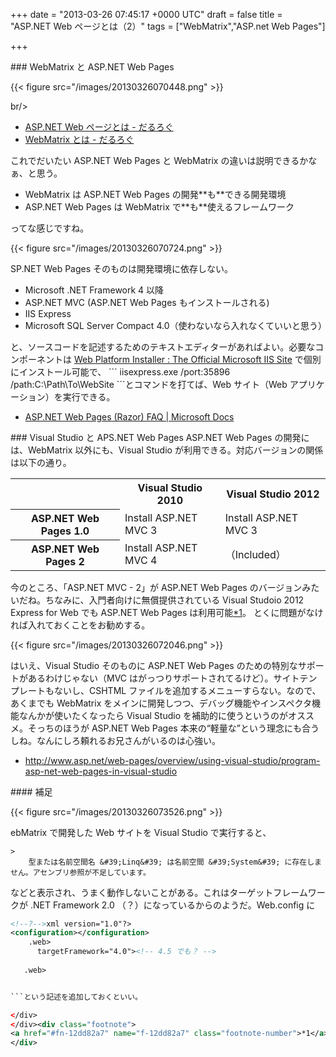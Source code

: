 
+++
date = "2013-03-26 07:45:17 +0000 UTC"
draft = false
title = "ASP.NET Web ページとは（2）"
tags = ["WebMatrix","ASP.net Web Pages"]

+++
<div class="section">
    ### WebMatrix と ASP.NET Web Pages
    

{{< figure src="/images/20130326070448.png"  >}}

br/>


<ul>
<li><a href="https://blog.daruyanagi.jp/entry/2013/03/20/064753">ASP.NET Web ページとは - だるろぐ</a></li>
<li><a href="https://blog.daruyanagi.jp/entry/2013/03/26/060901">WebMatrix とは - だるろぐ</a></li>
</ul>これでだいたい ASP.NET Web Pages と WebMatrix の違いは説明できるかなぁ、と思う。

<ul>
<li>WebMatrix は ASP.NET Web Pages の開発**も**できる開発環境</li>
<li>ASP.NET Web Pages は WebMatrix で**も**使えるフレームワーク</li>
</ul>ってな感じですね。

{{< figure src="/images/20130326070724.png"  >}}

SP.NET Web Pages そのものは開発環境に依存しない。

<ul>
<li>Microsoft .NET Framework 4 以降</li>
<li>ASP.NET MVC (ASP.NET Web Pages もインストールされる)</li>
<li>IIS Express</li>
<li>Microsoft SQL Server Compact 4.0（使わないなら入れなくていいと思う）</li>
</ul>と、ソースコードを記述するためのテキストエディターがあればよい。必要なコンポーネントは <a href="http://www.microsoft.com/web/downloads/platform.aspx">Web Platform Installer : The Official Microsoft IIS Site</a> で個別にインストール可能で、
```
iisexpress.exe /port:35896 /path:C:\Path\To\WebSite
```とコマンドを打てば、Web サイト（Web アプリケーション）を実行できる。

<ul>
<li><a href="http://www.asp.net/web-pages/overview/getting-started/aspnet-web-pages-(razor)-faq">ASP.NET Web Pages (Razor) FAQ | Microsoft Docs</a></li>
</ul>
</div>
<div class="section">
    ### Visual Studio と APS.NET Web Pages
    ASP.NET Web Pages の開発には、WebMatrix 以外にも、Visual Studio が利用できる。対応バージョンの関係は以下の通り。

<table>
    <tbody><tr>
    <td></td>
    <th>Visual Studio 2010</th>
    <th>Visual Studio 2012</th>
    </tr>
    <tr>
    <th>ASP.NET Web Pages 1.0</th>
    <td>Install ASP.NET MVC 3</td>
    <td>Install ASP.NET MVC 3</td>
    </tr>
    <tr>
    <th>ASP.NET Web Pages 2</th>
    <td>Install ASP.NET MVC 4</td>
    <td>（Included）</td>
    </tr>
</tbody></table>今のところ、「ASP.NET MVC - 2」が ASP.NET Web Pages のバージョンみたいだね。ちなみに、入門者向けに無償提供されている Visual Studoio 2012 Express for Web でも ASP.NET Web Pages は利用可能<a href="#f-12dd82a7" name="fn-12dd82a7" title="Visual Web Developer はどうだか知らんけど、わざわざ古いものを使わなくていいと思う">*1</a>。 とくに問題がなければ入れておくことをお勧めする。

{{< figure src="/images/20130326072046.png"  >}}

はいえ、Visual Studio そのものに ASP.NET Web Pages のための特別なサポートがあるわけじゃない（MVC はがっつりサポートされてるけど）。サイトテンプレートもないし、CSHTML ファイルを追加するメニューすらない。なので、あくまでも WebMatrix をメインに開発しつつ、デバッグ機能やインスペクタ機能なんかが使いたくなったら Visual Studio を補助的に使うというのがオススメ。そっちのほうが ASP.NET Web Pages 本来の“軽量な”という理念にも合うしね。なんにしろ頼れるお兄さんがいるのは心強い。

<ul>
<li><a href="http://www.asp.net/web-pages/overview/using-visual-studio/program-asp-net-web-pages-in-visual-studio">http://www.asp.net/web-pages/overview/using-visual-studio/program-asp-net-web-pages-in-visual-studio</a></li>
</ul>
<div class="section">
    #### 補足
    

{{< figure src="/images/20130326073526.png"  >}}

ebMatrix で開発した Web サイトを Visual Studio で実行すると、

    >
        型または名前空間名 &#39;Linq&#39; は名前空間 &#39;System&#39; に存在しません。アセンブリ参照が不足しています。

    
などと表示され、うまく動作しないことがある。これはターゲットフレームワークが .NET Framework 2.0 （？）になっているからのようだ。Web.config に
```xml
<!--?-->xml version="1.0"?>
<configuration></configuration>
    .web>
      targetFramework="4.0"><!-- 4.5 でも？ -->
      
   .web>


```という記述を追加しておくといい。

</div>
</div><div class="footnote">
<a href="#fn-12dd82a7" name="f-12dd82a7" class="footnote-number">*1</a><span class="footnote-delimiter">:</span><span class="footnote-text">Visual Web Developer はどうだか知らんけど、わざわざ古いものを使わなくていいと思う</span>
</div>

